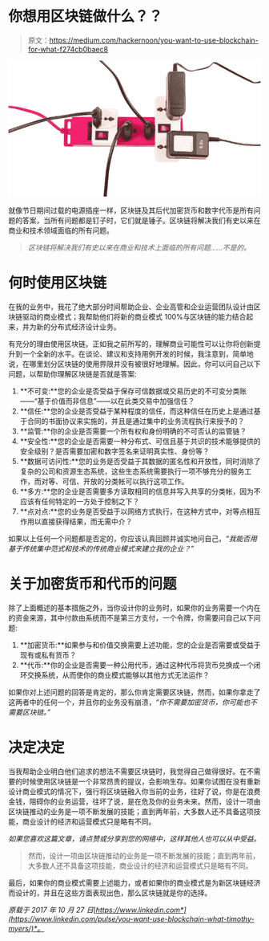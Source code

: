 # 你想用区块链做什么？？

> 原文：<https://medium.com/hackernoon/you-want-to-use-blockchain-for-what-f274cb0baec8>

![](img/39de2e38e83bbe2e8f033111721b0920.png)

就像节日期间过载的电源插座一样，区块链及其后代加密货币和数字代币是所有问题的答案，当所有问题都是钉子时，它们就是锤子。区块链将解决我们有史以来在商业和技术领域面临的所有问题。

> *区块链将解决我们有史以来在商业和技术上面临的所有问题……不是的。*

# 何时使用区块链

在我的业务中，我花了绝大部分时间帮助企业、企业高管和企业运营团队设计由区块链驱动的商业模式；我帮助他们将新的商业模式 100%与区块链的能力结合起来，并为新的分布式经济设计业务。

有充分的理由使用区块链。正如我之前所写的，理解商业可能性可以让你将创新提升到一个全新的水平。在谈论、建议和支持用例开发的时候，我注意到，简单地说，在哪里划分区块链的使用界限并没有被很好地理解。因此，你可以问自己以下问题，以帮助你理解区块链是否就是答案:

1.  **不可变:**您的企业是否受益于保存可信数据或交易历史的不可变分类账——“基于价值而非信息”——以在此类交易中加强信任？
2.  **信任:**您的企业是否受益于某种程度的信任，而这种信任在历史上是通过基于合同的书面协议来实施的，并且是通过集中的业务流程执行来授予的？
3.  **监管:**你的企业是否需要一个所有权和身份明确的不可否认的监管链？
4.  **安全性:**您的企业是否需要一种分布式、可信且基于共识的技术能够提供的安全级别？是否需要加密和数字签名来证明真实性、身份等？
5.  **数据可访问性:**您的业务是否受益于其数据的匿名性和开放性，同时消除了复杂的公司和资源生态系统，这些生态系统需要执行一项不够充分的服务工作，而对等、可信、开放的分类帐可以执行这项工作。
6.  **多方:**您的企业是否需要多方读取相同的信息并写入共享的分类帐，因为不应该有任何特定的一方处于控制之下？
7.  **点对点:**您的业务是否受益于以网络方式执行，在这种方式中，对等点相互作用以直接获得结果，而无需中介？

如果以上任何一个问题都是否定的，你应该认真回顾并诚实地问自己，*“我能否用基于传统集中范式和技术的传统商业模式来建立我的企业？”*

# 关于加密货币和代币的问题

除了上面概述的基本措施之外，当你设计你的业务时，如果你的业务需要一个内在的资金来源，其中付款由系统而不是第三方支付，一个令牌，你需要问自己以下问题:

1.  **加密货币:**如果参与和价值交换需要上述功能，您的企业是否需要或受益于现有或私有货币？
2.  **代币:**你的企业是否需要一种公用代币，通过这种代币将货币兑换成一个闭环交换系统，从而使你的商业模式能够以其他方式无法运作？

如果你对上述问题的回答是肯定的，那么你肯定需要区块链，然而，如果你拿走了这两者中的任何一个，并且你的业务没有崩溃，*“你不需要加密货币，你可能也不需要区块链。”*

# 决定决定

当我帮助企业明白他们追求的想法不需要区块链时，我觉得自己做得很好。在不需要的时候使用区块链是一个非常昂贵的提议，会影响生存。如果你试图在没有重新设计商业模式的情况下，强行将区块链融入你当前的业务，往好了说，你是在浪费金钱，阻碍你的业务运营，往坏了说，是在危及你的业务未来。然而，设计一项由区块链推动的业务是一项不断发展的技能；直到两年前，大多数人还不具备这项技能，商业设计的经济和运营模式只是略有不同。

*如果您喜欢这篇文章，请点赞或分享到您的网络中，这样其他人也可以从中受益。*

> 然而，设计一项由区块链推动的业务是一项不断发展的技能；直到两年前，大多数人还不具备这项技能，商业设计的经济和运营模式只是略有不同。

最后，如果你的商业模式需要上述能力，或者如果你的商业模式是为新区块链经济而设计的，并且在这些方面表现出色，那么区块链就是你的选择。

*原载于 2017 年 10 月 27 日*[*https://www.linkedin.com*](https://www.linkedin.com/pulse/you-want-use-blockchain-what-timothy-myers/)*。*